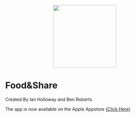<p align="center">
  <img width="200" height="200" src="https://is3-ssl.mzstatic.com/image/thumb/Purple116/v4/bb/9e/17/bb9e17d5-c4dd-1043-1fe6-f3b75306ef5e/AppIcon-0-1x_U007emarketing-0-7-sRGB-85-220.jpeg/460x0w.webp">
</p>

# Food&Share
Created By Ian Holloway and Ben Roberts

The app is now available on the Apple Appstore [(Click Here)](https://apps.apple.com/us/app/food-share/id1582582491)

